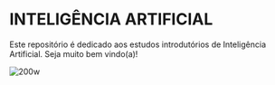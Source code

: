 # INTELIGÊNCIA ARTIFICIAL

Este repositório é dedicado aos estudos introdutórios de Inteligência Artificial. Seja muito bem vindo(a)!

![200w](https://user-images.githubusercontent.com/37844708/146819241-dffb7589-a086-423e-9bb0-72728445a0c9.gif)

